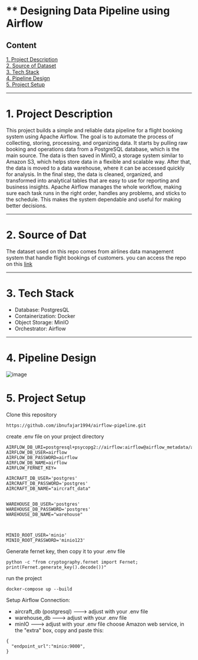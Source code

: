 # ** Designing Data Pipeline using Airflow

## Content
[1. Project Description](1.-project-description)  
[2. Source of Dataset](2.-source-of-data-set)  
[3. Tech Stack](3.-tech-stack)  
[4. Pipeline Design](4.-pipeline-design)  
[5. Project Setup](5.-project-setup)  

---
# 1. Project Description
This project builds a simple and reliable data pipeline for a flight booking system using Apache Airflow. The goal is to automate the process of collecting, storing, processing, and organizing data. It starts by pulling raw booking and operations data from a PostgreSQL database, which is the main source. The data is then saved in MinIO, a storage system similar to Amazon S3, which helps store data in a flexible and scalable way. After that, the data is moved to a data warehouse, where it can be accessed quickly for analysis. In the final step, the data is cleaned, organized, and transformed into analytical tables that are easy to use for reporting and business insights. Apache Airflow manages the whole workflow, making sure each task runs in the right order, handles any problems, and sticks to the schedule. This makes the system dependable and useful for making better decisions.

---

# 2. Source of Dat
The dataset used on this repo comes from airlines data management system that handle flight bookings of customers. you can access the repo on this [link](https://drive.google.com/file/d/1Zu5grD6mKuCcLagggE9R8ILjzvPIbXDQ/view?usp=sharing)

---

# 3. Tech Stack  
- Database: PostgresQL
- Containerization: Docker
- Object Storage: MinIO
- Orchestrator: Airflow

---

# 4. Pipeline Design
![image](https://github.com/user-attachments/assets/eb18c951-557a-4eb8-91f0-8925aa7f3814)

# 5. Project Setup
Clone this repository
```
https://github.com/ibnufajar1994/airflow-pipeline.git
```



create .env file on your project directory
```
AIRFLOW_DB_URI=postgresql+psycopg2://airflow:airflow@airflow_metadata/airflow
AIRFLOW_DB_USER=airflow
AIRFLOW_DB_PASSWORD=airflow
AIRFLOW_DB_NAME=airflow
AIRFLOW_FERNET_KEY=

AIRCRAFT_DB_USER='postgres'
AIRCRAFT_DB_PASSWORD='postgres'
AIRCRAFT_DB_NAME="aircraft_data"


WAREHOUSE_DB_USER='postgres'
WAREHOUSE_DB_PASSWORD='postgres'
WAREHOUSE_DB_NAME="warehouse"



MINIO_ROOT_USER='minio'
MINIO_ROOT_PASSWORD='minio123'
```

Generate fernet key, then copy it to your .env file
```
python -c "from cryptography.fernet import Fernet; print(Fernet.generate_key().decode())"
```

run the project
```
docker-compose up --build
```

Setup Airflow Connection:
- aircraft_db (postgresql) ---> adjust with your .env file
- warehouse_db ---> adjust with your .env file
- minIO ---> adjust with your .env file
   choose Amazon web service, in the "extra" box, copy and paste this:
```
{
  "endpoint_url":"minio:9000",
}
```


  

